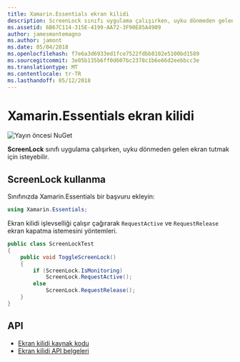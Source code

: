 ```yaml
---
title: Xamarin.Essentials ekran kilidi
description: ScreenLock sınıfı uygulama çalışırken, uyku dönmeden gelen ekran tutmak isteyebilirsiniz.
ms.assetid: 6B67C114-315E-4199-AA72-3F90E85A4909
author: jamesmontemagno
ms.author: jamont
ms.date: 05/04/2018
ms.openlocfilehash: f7e6a3d6933ed1fce7522fdbb8102e5100bd1589
ms.sourcegitcommit: 3e05b135b6ff0d607bc2378c1b6e66d2eebbcc3e
ms.translationtype: MT
ms.contentlocale: tr-TR
ms.lasthandoff: 05/12/2018
---
```

# <a name="xamarinessentials-screen-lock"></a>Xamarin.Essentials ekran kilidi

![Yayın öncesi NuGet](~/media/shared/pre-release.png)

**ScreenLock** sınıfı uygulama çalışırken, uyku dönmeden gelen ekran tutmak için isteyebilir.

## <a name="using-screenlock"></a>ScreenLock kullanma

Sınıfınızda Xamarin.Essentials bir başvuru ekleyin:

```csharp
using Xamarin.Essentials;
```

Ekran kilidi işlevselliği çalışır çağırarak `RequestActive` ve `RequestRelease` ekran kapatma istemesini yöntemleri.

```csharp
public class ScreenLockTest
{
    public void ToggleScreenLock()
    {
        if (ScreenLock.IsMonitoring)
            ScreenLock.RequestActive();
        else
            ScreenLock.RequestRelease();
    }
}
```

## <a name="api"></a>API

- [Ekran kilidi kaynak kodu](https://github.com/xamarin/Essentials/tree/master/Xamarin.Essentials/ScreenLock)
- [Ekran kilidi API belgeleri](xref:Xamarin.Essentials.ScreenLock)
